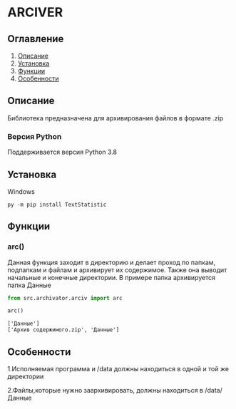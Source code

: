 # ARCIVER

## Оглавление

1. [Описание](#Описание)
2. [Установка](#Установка)
3. [Функции](#Функции)
4. [Особенности](#Особенности)
## Описание

Библиотека предназначена для архивирования файлов в формате .zip

### Версия Python

Поддерживается версия Python 3.8

## Установка

Windows

```
py -m pip install TextStatistic
```

## Функции

### arc()

Данная функция заходит в директорию и делает проход по папкам, подпапкам и файлам и архивирует их содержимое.
Также она выводит начальные и конечные директории.
В примере папка архивируется папка Данные
```python
from src.archivator.arciv import arc

arc()

```
```
['Данные']
['Архив содержимого.zip', 'Данные']
```

## Особенности
1.Исполняемая программа и /data должны находиться в одной и той же директории

2.Файлы,которые нужно заархивировать, должны находиться в /data/Данные